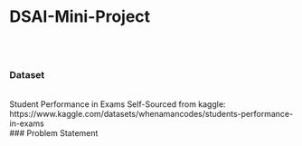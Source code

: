# DSAI-Mini-Project
<br><br>
### Dataset
<br>
Student Performance in Exams
Self-Sourced from kaggle: https://www.kaggle.com/datasets/whenamancodes/students-performance-in-exams
<br>
### Problem Statement
<br>
